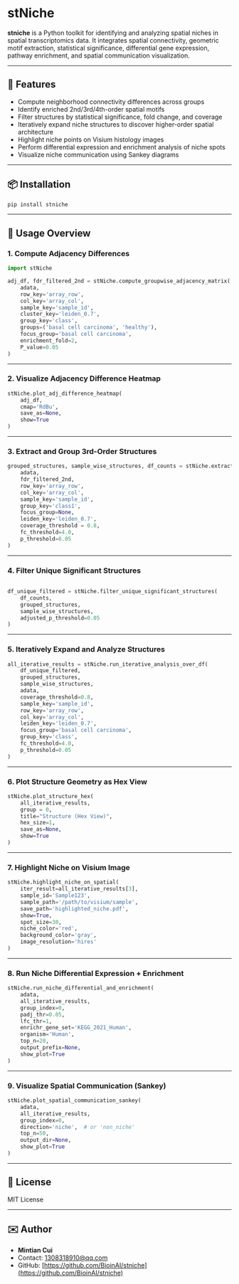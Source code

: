 
# stNiche

**stniche** is a Python toolkit for identifying and analyzing spatial niches in spatial transcriptomics data. It integrates spatial connectivity, geometric motif extraction, statistical significance, differential gene expression, pathway enrichment, and spatial communication visualization.

---

## 🧬 Features

- Compute neighborhood connectivity differences across groups
- Identify enriched 2nd/3rd/4th-order spatial motifs
- Filter structures by statistical significance, fold change, and coverage
- Iteratively expand niche structures to discover higher-order spatial architecture
- Highlight niche points on Visium histology images
- Perform differential expression and enrichment analysis of niche spots
- Visualize niche communication using Sankey diagrams

---

## 📦 Installation

```bash
pip install stniche
```

---

## 🚀 Usage Overview

### 1. Compute Adjacency Differences

```python
import stNiche

adj_df, fdr_filtered_2nd = stNiche.compute_groupwise_adjacency_matrix(
    adata,
    row_key='array_row',
    col_key='array_col',
    sample_key='sample_id',
    cluster_key='leiden_0.7',
    group_key='class',
    groups=('basal cell carcinoma', 'healthy'),
    focus_group='basal cell carcinoma',
    enrichment_fold=2,
    P_value=0.05
)
```

---

### 2. Visualize Adjacency Difference Heatmap

```python
stNiche.plot_adj_difference_heatmap(
    adj_df,
    cmap='RdBu',
    save_as=None,    
    show=True
)
```

---

### 3. Extract and Group 3rd-Order Structures

```python
grouped_structures, sample_wise_structures, df_counts = stNiche.extract_and_group_3rd_structures_from_2nd_with_ratio(
    adata,
    fdr_filtered_2nd,
    row_key='array_row',
    col_key='array_col',
    sample_key='sample_id',
    group_key='class1',
    focus_group=None,
    leiden_key='leiden_0.7',
    coverage_threshold = 0.8,    
    fc_threshold=4.0,
    p_threshold=0.05
)
```

---

### 4. Filter Unique Significant Structures

```python

df_unique_filtered = stNiche.filter_unique_significant_structures(
    df_counts,
    grouped_structures,
    sample_wise_structures,
    adjusted_p_threshold=0.05
)
```

---

### 5. Iteratively Expand and Analyze Structures

```python
all_iterative_results = stNiche.run_iterative_analysis_over_df(
    df_unique_filtered,
    grouped_structures,
    sample_wise_structures,
    adata,
    coverage_threshold=0.8,
    sample_key='sample_id',
    row_key='array_row',
    col_key='array_col',
    leiden_key='leiden_0.7',
    focus_group='basal cell carcinoma',
    group_key='class',
    fc_threshold=4.0,
    p_threshold=0.05
)
```

---

### 6. Plot Structure Geometry as Hex View

```python
stNiche.plot_structure_hex(
    all_iterative_results,
    group = 0,
    title="Structure (Hex View)",
    hex_size=1,
    save_as=None,
    show=True
)
```

---

### 7. Highlight Niche on Visium Image

```python
stNiche.highlight_niche_on_spatial(
    iter_result=all_iterative_results[3],
    sample_id='Sample123',
    sample_path='/path/to/visium/sample',
    save_path='highlighted_niche.pdf',
    show=True,
    spot_size=30,
    niche_color='red',
    background_color='gray',
    image_resolution='hires'
)
```

---

### 8. Run Niche Differential Expression + Enrichment

```python
stNiche.run_niche_differential_and_enrichment(
    adata,
    all_iterative_results,
    group_index=0,
    padj_thr=0.05,
    lfc_thr=1,
    enrichr_gene_set='KEGG_2021_Human',
    organism='Human',
    top_n=20,
    output_prefix=None,
    show_plot=True
)
```

---

### 9. Visualize Spatial Communication (Sankey)

```python
stNiche.plot_spatial_communication_sankey(
    adata,
    all_iterative_results,
    group_index=0,
    direction='niche',  # or 'non_niche'
    top_n=50,
    output_dir=None,
    show_plot=True
)
```

---

## 📄 License

MIT License

---

## ✉️ Author

- **Mintian Cui**
- Contact: [1308318910@qq.com](mailto:1308318910@qq.com)
- GitHub: [https://github.com/BioinAI/stniche](https://github.com/BioinAI/stniche)
